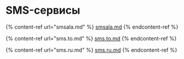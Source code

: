 # SMS-сервисы

{% content-ref url="smsala.md" %}
[smsala.md](smsala.md)
{% endcontent-ref %}

{% content-ref url="sms.to.md" %}
[sms.to.md](sms.to.md)
{% endcontent-ref %}

{% content-ref url="sms.ru.md" %}
[sms.ru.md](sms.ru.md)
{% endcontent-ref %}
